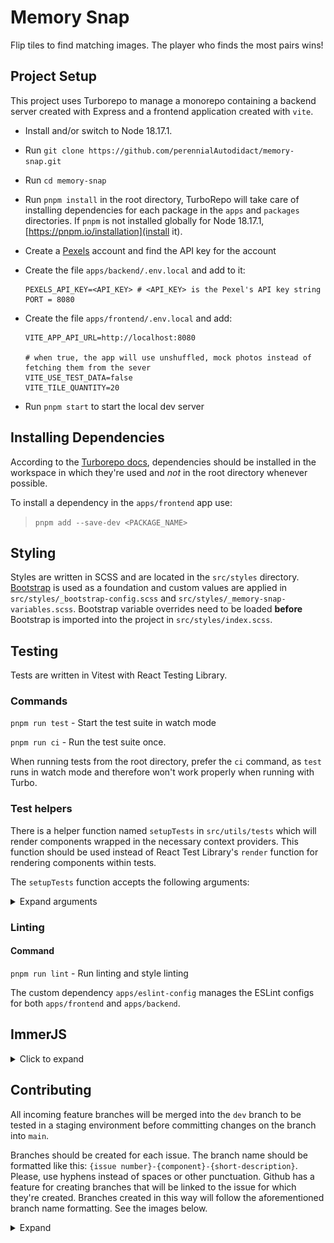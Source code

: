 # Memory Snap
Flip tiles to find matching images. The player who finds the most pairs wins!

## Project Setup
This project uses Turborepo to manage a monorepo containing a backend server created with Express and a frontend application created with `vite`.

- Install and/or switch to Node 18.17.1. 
- Run `git clone https://github.com/perennialAutodidact/memory-snap.git`
- Run `cd memory-snap`
- Run `pnpm install` in the root directory, TurboRepo will take care of installing dependencies for each package in the `apps` and `packages` directories. If `pnpm` is not installed globally for Node 18.17.1, [https://pnpm.io/installation](install it).
- Create a [Pexels](https://pexels.com) account and find the API key for the account
- Create the file `apps/backend/.env.local` and add to it:

  ```
  PEXELS_API_KEY=<API_KEY> # <API_KEY> is the Pexel's API key string
  PORT = 8080
  ```
- Create the file `apps/frontend/.env.local` and add:
  ```
  VITE_APP_API_URL=http://localhost:8080
  
  # when true, the app will use unshuffled, mock photos instead of fetching them from the sever
  VITE_USE_TEST_DATA=false 
  VITE_TILE_QUANTITY=20
  ```

- Run `pnpm start` to start the local dev server

## Installing Dependencies
According to the [Turborepo docs](https://turbo.build/repo/docs/crafting-your-repository/managing-dependencies#install-dependencies-where-theyre-used), dependencies should be installed in the workspace in which they're used and *not* in the root directory whenever possible.

To install a dependency in the `apps/frontend` app use:
> `pnpm add --save-dev <PACKAGE_NAME>`

## Styling
Styles are written in SCSS and are located in the `src/styles` directory.
[Bootstrap](https://getbootstrap.com/docs/5.0/getting-started/introduction/) is used as a foundation and custom values are applied in
`src/styles/_bootstrap-config.scss` and
`src/styles/_memory-snap-variables.scss`. Bootstrap variable overrides need to
be loaded **before** Bootstrap is imported into the project in
`src/styles/index.scss`.

## Testing
Tests are written in Vitest with React Testing Library. 

### Commands
`pnpm run test` - Start the test suite in watch mode 

`pnpm run ci` - Run the test suite once.

When running tests from the root directory, prefer the `ci` command, as `test` runs in watch mode and therefore won't work properly when running with Turbo. 

### Test helpers
There is a helper function named `setupTests` in `src/utils/tests` which will
render components wrapped in the necessary context providers. This function
should be used instead of React Test Library's `render` function for rendering
components within tests.

The `setupTests` function accepts the following arguments:
<details>
<summary>
Expand arguments
</summary>

`Component`: **React.ReactNode** - The component to be rendered in the test
`options`: **object** - values used to render the Component in a particular state
  - `props`: **object** - props for the Component
    
  - `state`: **object** - the current state of the application (currently this is the value that will be provided to `GameContext`)

  - `route`: **string** - url of route to be rendered (e.g. "/users/10")

Ideally, tests should be written for every single component and every single
user action **before** writing the code to fix the test. Mock as little as
possible to maximize test confidence. 
</details>


### Linting
#### Command
`pnpm run lint` - Run linting and style linting 

The custom dependency `apps/eslint-config` manages the ESLint configs for both
`apps/frontend` and `apps/backend`.

## ImmerJS
<details>
<summary>Click to expand</summary>

Since React utilizes top-down, immutable state, it's best practice to always
return a new state object from the reducer to avoid stale state within the app
and to ensure that components update when state values change.  Using
traditional spread operator syntax is effective, but gets very messy when
updating deeply nested state values, because each layer of the state object
needs to be duplicated as the deeply nested value is accessed.

[ImmerJS](https://immerjs.github.io/immer/) is a library used by Redux Toolkit
to allow immutable state updates to be written in a mutable syntax. The
`produce` function from Immer creates a `draft` of a given object, applies
mutable change to it and then returns a new object with the desired changes.

<details>
<summary>Example</summary>

```javascript
// traditional reducer syntax, using spread syntax
const reducer = (state, action) => {
  switch(action.type){
    case types.SET_DEEPLY_NESTED_VALUE: {
      // return a copy of the state object with desired changes
      return {
        ...state,
        nested: {
          ...state.nested,
          deeplyNested: {
            ...state.nested.deeplyNested,
            value: action.payload.value, 
          },
        },
      }
    };
  };
};
```

In order to update the value of `state.nested.deeplyNested.value`, all the
previous layers of state need to be spread into the new object. This quickly
becomes difficult to read and maintain. With Immer, the previous example would
look like this:

```javascript
import produce from 'immer';

// using ImmerJS
const reducer = (state, action) => {
  switch(action.type){
    case types.SET_DEEPLY_NESTED_VALUE: {
      // return a copy of the state object with desired changes
      return produce(state, (draft) => {
        draft.nested.deeplyNested.value = action.payload.value;
      });
    };
  };
};
```

The `draft` object is able to be manipulated with mutable syntax and Immer
creates a new object behind the scenes with the desired changes. *No return
value is required from the `produce` function*.

See the [ImmerJs Docs](https://immerjs.github.io/immer/produce/) for more
information about the `produce` function.
</details>
</details>

## Contributing
All incoming feature branches will be merged into the `dev` branch to be tested
in a staging environment before committing changes on the branch into `main`. 

Branches should be created for each issue. The branch name should be formatted
like this: `{issue number}-{component}-{short-description}`. Please, use hyphens
instead of spaces or other punctuation. Github has a feature for creating
branches that will be linked to the issue for which they're created. Branches
created in this way will follow the aforementioned branch name formatting. See
the images below.

<details>
<summary>Expand</summary>
![image](design/readmeImages/contributing_create_branch.png)
![image](design/readmeImages/contributing_create_branch_2.png)

All new branches should be created using the `dev` branch as a base. Click
 the "Change branch source" link and select `dev` from the dropdown.

![image](design/readmeImages/contributing_create_branch_3.png)
![image](design/readmeImages/contributing_create_branch_4.png)
</details>
